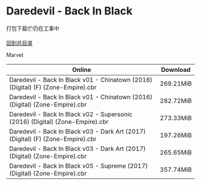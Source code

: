 # Daredevil - Back In Black

打包下载📦仍在工事中

[回到总目录](/Catalogs.md)

Marvel





Online | Download
--- | ---
Daredevil - Back In Black v01 - Chinatown (2016) (Digital) (F) (Zone-Empire).cbr | 269.21MiB
Daredevil - Back In Black v01 - Chinatown (2016) (Digital) (Zone-Empire).cbr | 282.72MiB
Daredevil - Back In Black v02 - Supersonic (2016) (Digital) (Zone-Empire).cbr | 273.33MiB
Daredevil - Back In Black v03 - Dark Art (2017) (Digital) (F) (Zone-Empire).cbr | 197.26MiB
Daredevil - Back In Black v03 - Dark Art (2017) (Digital) (Zone-Empire).cbr | 265.65MiB
Daredevil - Back In Black v05 - Supreme (2017) (Digital) (Zone-Empire).cbr | 357.74MiB